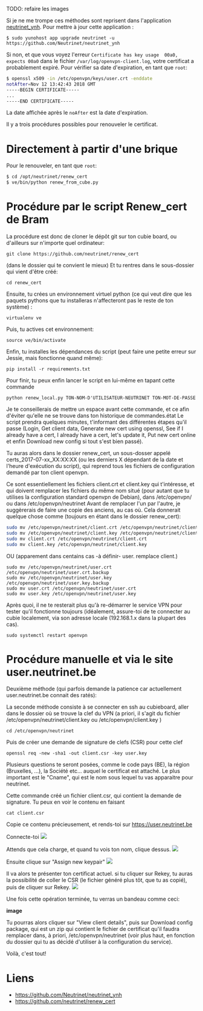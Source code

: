 <!-- TITLE: Renouvellement du certificat -->

TODO: refaire les images

Si je ne me trompe ces méthodes sont reprisent dans l'application [neutrinet_ynh](https://github.com/Neutrinet/neutrinet_ynh).
Pour mettre à jour cette application :

`$ sudo yunohost app upgrade neutrinet -u https://github.com/Neutrinet/neutrinet_ynh`

Si non, et que vous voyez l'erreur `Certificate has key usage  00a0, expects 00a0` dans le fichier `/var/log/openvpn-client.log`, votre certificat a probablement expiré.
Pour vérifier sa date d'expiration, en tant que `root`:

```sh
$ openssl x509 -in /etc/openvpn/keys/user.crt -enddate
notAfter=Nov 12 13:42:43 2018 GMT
-----BEGIN CERTIFICATE-----
...
-----END CERTIFICATE-----
```

La date affichée après le `noAfter` est la date d'expiration.  

Il y a trois procédures possibles pour renouveler le certificat.

# Directement à partir d'une brique

Pour le renouveler, en tant que `root`:

```sh
$ cd /opt/neutrinet/renew_cert
$ ve/bin/python renew_from_cube.py
```

# Procédure par le script Renew_cert de Bram 

La procédure est donc de cloner le dépôt git sur ton cubie board, ou d'ailleurs sur n'importe quel ordinateur:

`git clone https://github.com/neutrinet/renew_cert`

(dans le dossier qui te convient le mieux)
Et tu rentres dans le sous-dossier qui vient d'être créé:

`cd renew_cert`

Ensuite, tu crées un environnement virtuel python (ce qui veut dire que les paquets pythons que tu installeras n'affecteront pas le reste de ton système) :

`virtualenv ve`

Puis, tu actives cet environnement:

`source ve/bin/activate`

Enfin, tu installes les dépendances du script (peut faire une petite erreur sur Jessie, mais fonctionne quand même):

`pip install -r requirements.txt`

Pour finir, tu peux enfin lancer le script en lui-même en tapant cette commande

 `python renew_local.py TON-NOM-D'UTILISATEUR-NEUTRINET TON-MOT-DE-PASSE`

Je te conseillerais de mettre un espace avant cette commande, et ce afin d'éviter qu'elle ne se trouve dans ton historique de commandes.état
Le script prendra quelques minutes, t'informant des différentes étapes qu'il passe (Login, Get client data, Generate new cert using openssl, See if I already have a cert, I already have a cert, let's update it, Put new cert online et enfin Download new config si tout s'est bien passé).

Tu auras alors dans le dossier renew_cert, un sous-dosser appelé certs_2017-07-xx_XX:XX:XX (ou les derniers X dépendant de la date et l'heure d'exécution du script), qui reprend tous les fichiers de configuration demandé par ton client openvpn.

Ce sont essentiellement les fichiers client.crt et client.key qui t'intéresse, et qui doivent remplacer les fichiers du même nom situé (pour autant que tu utilises la configuration standard openvpn de Debian), dans /etc/openvpn/ ou dans /etc/openvpn/neutrinet
Avant de remplacer l'un par l'autre, je suggèrerais de faire une copie des anciens, au cas où.
Cela donnerait quelque chose comme (toujours en étant dans le dossier renew_cert):

```sh
sudo mv /etc/openvpn/neutrinet/client.crt /etc/openvpn/neutrinet/client.crt.backup
sudo mv /etc/openvpn/neutrinet/client.key /etc/openvpn/neutrinet/client.key.backup
sudo mv client.crt /etc/openvpn/neutrinet/client.crt
sudo mv client.key /etc/openvpn/neutrinet/client.key
```

OU (apparement dans centains cas -à définir- user. remplace client.)

```
sudo mv /etc/openvpn/neutrinet/user.crt /etc/openvpn/neutrinet/user.crt.backup
sudo mv /etc/openvpn/neutrinet/user.key /etc/openvpn/neutrinet/user.key.backup
sudo mv user.crt /etc/openvpn/neutrinet/user.crt
sudo mv user.key /etc/openvpn/neutrinet/user.key
```


Après quoi, il ne te resterait plus qu'à re-démarrer le service VPN pour tester qu'il fonctionne toujours (idéalement, assure-toi de te connecter au cubie localement, via son adresse locale (192.168.1.x dans la plupart des cas).


`sudo systemctl restart openvpn`

# Procédure manuelle et via le site user.neutrinet.be

Deuxième méthode (qui parfois demande la patience car actuellement user.neutrinet.be connait des ratés):

La seconde méthode consiste à se connecter en ssh au cubieboard, aller dans le dossier où se trouve la clef du VPN (a priori, il s'agit du fichier /etc/openvpn/neutrinet/client.key ou /etc/openvpn/client.key )

`cd /etc/openvpn/neutrinet`

Puis de créer une demande de signature de clefs (CSR) pour cette clef

`openssl req -new -sha1 -out client.csr -key user.key`

Plusieurs questions te seront posées, comme le code pays (BE), la région (Bruxelles, ...), la Société etc... auquel le certificat est attaché. Le plus important est le "Cname", qui est le nom sous lequel tu vas apparaitre pour neutrinet.

Cette commande créé un fichier client.csr, qui contient la demande de signature. Tu peux en voir le contenu en faisant

`cat client.csr`

Copie ce contenu précieusement, et rends-toi sur https://user.neutrinet.be

Connecte-toi
![](https://cloud.adriy.be/index.php/s/eJsybAEPSrcctiR/preview)

Attends que cela charge, et quand tu vois ton nom, clique dessus.
![](https://cloud.adriy.be/index.php/s/nbynG5iebCGXsat/preview)

Ensuite clique sur "Assign new keypair"
![](https://cloud.adriy.be/index.php/s/BMG26pYtYJPb7q5/preview)

Il va alors te présenter ton certificat actuel. si tu cliquer sur Rekey, tu auras la possibilité de coller le CSR (le fichier généré plus tôt, que tu as copié), puis de cliquer sur Rekey.
![](https://cloud.adriy.be/index.php/s/EpwEA7DjA5TAzLK/preview)

Une fois cette opération terminée, tu verras un bandeau comme ceci:

**image**

Tu pourras alors cliquer sur "View client details", puis sur Download config package, qui est un zip qui contient le fichier de certificat qu'il faudra remplacer dans, à priori, /etc/openvpn/neutrinet (voir plus haut, en fonction du dossier qui tu as décidé d'utiliser à la configuration du service).


Voilà, c'est tout!

# Liens

- https://github.com/Neutrinet/neutrinet_ynh
- https://github.com/neutrinet/renew_cert

